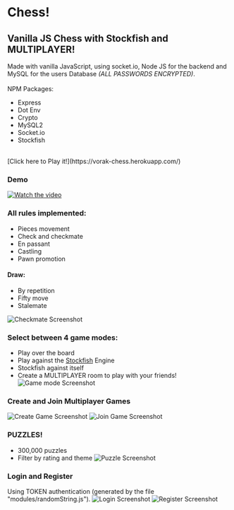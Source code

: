 # Chess!
## Vanilla JS Chess with Stockfish and MULTIPLAYER!
Made with vanilla JavaScript, using socket.io, Node JS for the backend and MySQL for the users Database *(ALL PASSWORDS ENCRYPTED)*.
<br>
<br>
NPM Packages:
 * Express
 * Dot Env
 * Crypto
 * MySQL2
 * Socket.io
 * Stockfish
<br>
[Click here to Play it!](https://vorak-chess.herokuapp.com/)

### Demo
[![Watch the video](screenshots/video.png)](https://youtu.be/3foDjZ4LCQM)
### All rules implemented:
 * Pieces movement
 * Check and checkmate
 * En passant
 * Castling
 * Pawn promotion
 #### Draw:
 * By repetition
 * Fifty move
 * Stalemate

 ![Checkmate Screenshot](/screenshots/checkmate.png)
### Select between 4 game modes:
 * Play over the board
 * Play against the [Stockfish](https://github.com/nmrugg/stockfish.js/) Engine
 * Stockfish against itself
 * Create a MULTIPLAYER room to play with your friends!
![Game mode Screenshot](/screenshots/gamemode.png)

### Create and Join Multiplayer Games
![Create Game Screenshot](/screenshots/creategame.png)
![Join Game Screenshot](/screenshots/joingame.png)
### PUZZLES!
 * 300,000 puzzles
 * Filter by rating and theme
![Puzzle Screenshot](/screenshots/puzzle.png)

### Login and Register
Using TOKEN authentication (generated by the file "modules/randomString.js").
![Login Screenshot](/screenshots/signin.png)
![Register Screenshot](/screenshots/register.png)